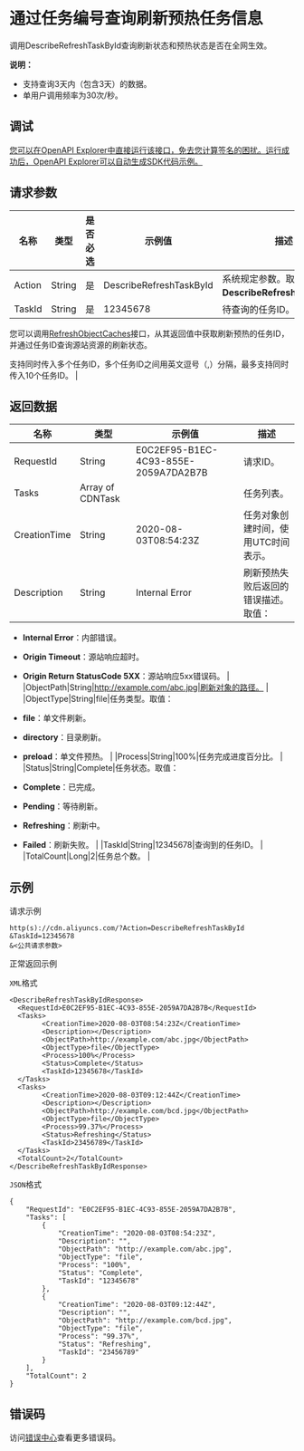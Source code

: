 # 通过任务编号查询刷新预热任务信息

调用DescribeRefreshTaskById查询刷新状态和预热状态是否在全网生效。

**说明：**

-   支持查询3天内（包含3天）的数据。
-   单用户调用频率为30次/秒。

## 调试

[您可以在OpenAPI Explorer中直接运行该接口，免去您计算签名的困扰。运行成功后，OpenAPI Explorer可以自动生成SDK代码示例。](https://api.aliyun.com/#product=Cdn&api=DescribeRefreshTaskById&type=RPC&version=2018-05-10)

## 请求参数

|名称|类型|是否必选|示例值|描述|
|--|--|----|---|--|
|Action|String|是|DescribeRefreshTaskById|系统规定参数。取值：**DescribeRefreshTaskById**。 |
|TaskId|String|是|12345678|待查询的任务ID。

 您可以调用[RefreshObjectCaches](~~91164~~)接口，从其返回值中获取刷新预热的任务ID，并通过任务ID查询源站资源的刷新状态。

 支持同时传入多个任务ID，多个任务ID之间用英文逗号（,）分隔，最多支持同时传入10个任务ID。 |

## 返回数据

|名称|类型|示例值|描述|
|--|--|---|--|
|RequestId|String|E0C2EF95-B1EC-4C93-855E-2059A7DA2B7B|请求ID。 |
|Tasks|Array of CDNTask| |任务列表。 |
|CreationTime|String|2020-08-03T08:54:23Z|任务对象创建时间，使用UTC时间表示。 |
|Description|String|Internal Error|刷新预热失败后返回的错误描述。取值：

 -   **Internal Error**：内部错误。
-   **Origin Timeout**：源站响应超时。
-   **Origin Return StatusCode 5XX**：源站响应5xx错误码。 |
|ObjectPath|String|http://example.com/abc.jpg|刷新对象的路径。 |
|ObjectType|String|file|任务类型。取值：

 -   **file**：单文件刷新。
-   **directory**：目录刷新。
-   **preload**：单文件预热。 |
|Process|String|100%|任务完成进度百分比。 |
|Status|String|Complete|任务状态。取值：

 -   **Complete**：已完成。
-   **Pending**：等待刷新。
-   **Refreshing**：刷新中。
-   **Failed**：刷新失败。 |
|TaskId|String|12345678|查询到的任务ID。 |
|TotalCount|Long|2|任务总个数。 |

## 示例

请求示例

```
http(s)://cdn.aliyuncs.com/?Action=DescribeRefreshTaskById
&TaskId=12345678
&<公共请求参数>
```

正常返回示例

`XML`格式

```
<DescribeRefreshTaskByIdResponse>
  <RequestId>E0C2EF95-B1EC-4C93-855E-2059A7DA2B7B</RequestId>
  <Tasks>
        <CreationTime>2020-08-03T08:54:23Z</CreationTime>
        <Description></Description>
        <ObjectPath>http://example.com/abc.jpg</ObjectPath>
        <ObjectType>file</ObjectType>
        <Process>100%</Process>
        <Status>Complete</Status>
        <TaskId>12345678</TaskId>
  </Tasks>
  <Tasks>
        <CreationTime>2020-08-03T09:12:44Z</CreationTime>
        <Description></Description>
        <ObjectPath>http://example.com/bcd.jpg</ObjectPath>
        <ObjectType>file</ObjectType>
        <Process>99.37%</Process>
        <Status>Refreshing</Status>
        <TaskId>23456789</TaskId>
  </Tasks>
  <TotalCount>2</TotalCount>
</DescribeRefreshTaskByIdResponse>
```

`JSON`格式

```
{
    "RequestId": "E0C2EF95-B1EC-4C93-855E-2059A7DA2B7B",
    "Tasks": [
        {
            "CreationTime": "2020-08-03T08:54:23Z",
            "Description": "",
            "ObjectPath": "http://example.com/abc.jpg",
            "ObjectType": "file",
            "Process": "100%",
            "Status": "Complete",
            "TaskId": "12345678"
        },
        {
            "CreationTime": "2020-08-03T09:12:44Z",
            "Description": "",
            "ObjectPath": "http://example.com/bcd.jpg",
            "ObjectType": "file",
            "Process": "99.37%",
            "Status": "Refreshing",
            "TaskId": "23456789"
        }
    ],
    "TotalCount": 2
}
```

## 错误码

访问[错误中心](https://error-center.aliyun.com/status/product/Cdn)查看更多错误码。

